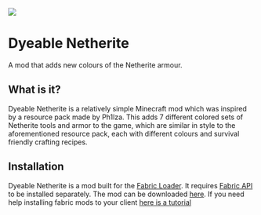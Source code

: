 <img src="https://camo.githubusercontent.com/62b93b84eca0ec05e3686c2e84affabcb193a86216a8f86a1965f0aa3406277a/68747470733a2f2f696d672e736869656c64732e696f2f6769746875622f776f726b666c6f772f7374617475732f6772616c702d312f64796561626c652d6e65746865726974652f6275696c64"></img> 

# Dyeable Netherite
A mod that adds new colours of the Netherite armour.

## What is it?

Dyeable Netherite is a relatively simple Minecraft mod which was inspired by a resource pack made by Ph1lza.
This adds 7 different colored sets of Netherite tools and armor to the game, which are similar in style to the aforementioned resource pack, each with different colours and survival friendly crafting recipes.


## Installation
Dyeable Netherite is a mod built for the [Fabric Loader](https://fabricmc.net/use/). It requires [Fabric API](https://www.curseforge.com/minecraft/mc-mods/fabric-api/files) to be installed separately. The mod can be downloaded [here](https://www.curseforge.com/minecraft/mc-mods/dyeable-netherite). If you need help installing fabric mods to your client [here is a tutorial](https://www.youtube.com/watch?v=kCin6udCqa8)
